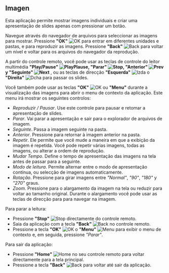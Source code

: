 ## Imagen

Esta aplicação permite mostrar imagens individuais e criar uma apresentação de slides apenas com pressionar um botão.

Navegue através do navegador de arquivos para seleccionar as imagens para mostrar.
Pressione **"OK"** ![OK](http://static.energysistem.com/images/manuals/42162/5501c8043769d.jpg) para entrar em diferentes unidades e pastas, e para reproduzir as imagens. Pressione **"Back"** ![Back](http://static.energysistem.com/images/manuals/42162/5501c809057e9.jpg) para voltar um nível e voltar para os arquivos do navegador da reprodução.

A partir do controle remoto, você pode usar as teclas de controle do leitor multimédia **"Play/Pause" ![PlayPlause](http://static.energysistem.com/images/manuals/42162/5501c84d1a18d.jpg), "Parar" ![Stop](http://static.energysistem.com/images/manuals/42162/5501c871719ec.jpg), "Anterior" ![Prev](http://static.energysistem.com/images/manuals/42162/5501c859394dc.jpg) y "Seguinte" ![Next](http://static.energysistem.com/images/manuals/42162/5501c83524ac9.jpg)** , ou as teclas de direcção  **"Esquerda"** ![Izda](http://static.energysistem.com/images/manuals/42162/5501c827e464c.jpg) o **"Direita"** ![Dcha](http://static.energysistem.com/images/manuals/42162/5501c819dd674.jpg) para passar os slides.

Você também pode usar as teclas **"OK"** ![OK](http://static.energysistem.com/images/manuals/42162/5501c8043769d.jpg) ou **"Menu"** durante a visualização das imagens para abrir o menu de contexto da aplicação. Este menu irá mostrar os seguintes controlos:

- *Reproduzir / Pausar*. Use este controle para pausar e retomar a apresentação de slides.
- *Parar*. Vai parar a apresentação e sair para o explorador de arquivos de imagem.
- *Seguinte*. Passa a imagem seguinte na pasta.
- *Anterior*. Pressione para retornar à imagem anterior na pasta.
- *Repetir*. Ele permite que você mude a maneira em que a exibição da imagem é repetida. Você pode repetir várias imagens, todas as imagens, ou alterar a ordem de reprodução.
- *Mudar Tempo*. Define o tempo de apresentação das imagens na tela antes de passar para a seguinte.
- *Modo de leitura*. Permite alternar entre o modo de apresentação contínua, ou selecção de imagens automaticamente.
- *Rotação*. Pressione para girar imagens entre *"Normal"*, *"90"*, *"180"* y *"270"* graus.
- *Zoom*. Pressione para o alargamento da imagem na tela ou reduzir para voltar ao tamanho original. Durante o alargamento você pode usar as teclas de direcção para para navegar na imagem.

Para parar a leitura:
- Pressione **"Stop"** ![Stop](http://static.energysistem.com/images/manuals/42162/5501c871719ec.jpg) directamente do controle remoto.
- Saia da aplicação com a tecla **"Back"** ![Back](http://static.energysistem.com/images/manuals/42162/5501c809057e9.jpg) no controle remoto.
- Pressione a tecla **"OK"** ![OK](http://static.energysistem.com/images/manuals/42162/5501c8043769d.jpg) o **"Menu"** ![Menu](http://static.energysistem.com/images/manuals/42162/5501c7fd28337.jpg) para exibir o menu de contexto e, em seguida, pressione  *"Parar"*. 

Para sair da aplicação:
- Pressione **"Home"** ![Home](http://static.energysistem.com/images/manuals/42162/5501c8a118989.jpg) no seu controle remoto para voltar directamente para a tela principal.
- Pressione a tecla **"Back"** ![Back](http://static.energysistem.com/images/manuals/42162/5501c809057e9.jpg) para voltar até sair da aplicação.




